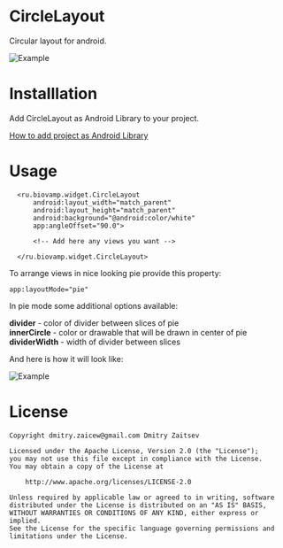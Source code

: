 CircleLayout
============

Circular layout for android.

![Example](https://raw.github.com/dmitry-zaitsev/CircleLayout/master/normal.jpg)

Installlation
=============

Add CircleLayout as Android Library to your project.

<a href="http://developer.android.com/tools/projects/projects-eclipse.html#ReferencingLibraryProject">How to add project as Android Library</a>

Usage
=====

	  <ru.biovamp.widget.CircleLayout
	      android:layout_width="match_parent"
	      android:layout_height="match_parent"
	      android:background="@android:color/white"
	      app:angleOffset="90.0">
	
	      <!-- Add here any views you want -->
	
	  </ru.biovamp.widget.CircleLayout>

To arrange views in nice looking pie provide this property:

  	app:layoutMode="pie"

In pie mode some additional options available:<br/>

<b>divider</b> - color of divider between slices of pie<br/>
<b>innerCircle</b> - color or drawable that will be drawn in center of pie<br/>
<b>dividerWidth</b> - width of divider between slices<br/>

And here is how it will look like:

![Example](https://raw.github.com/dmitry-zaitsev/CircleLayout/master/pie.jpg)

License
=======

	Copyright dmitry.zaicew@gmail.com Dmitry Zaitsev

	Licensed under the Apache License, Version 2.0 (the "License");
	you may not use this file except in compliance with the License.
	You may obtain a copy of the License at

		http://www.apache.org/licenses/LICENSE-2.0

	Unless required by applicable law or agreed to in writing, software
	distributed under the License is distributed on an "AS IS" BASIS,
	WITHOUT WARRANTIES OR CONDITIONS OF ANY KIND, either express or implied.
	See the License for the specific language governing permissions and
	limitations under the License.
